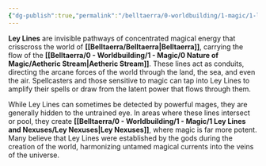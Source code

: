 ```yaml
---
{"dg-publish":true,"permalink":"/belltaerra/0-worldbuilding/1-magic/1-ley-lines-and-nexuses/ley-lines/"}
---
```


**Ley Lines** are invisible pathways of concentrated magical energy that crisscross the world of **[[Belltaerra/Belltaerra\|Belltaerra]]**, carrying the flow of the **[[Belltaerra/0 - Worldbuilding/1 - Magic/0 Nature of Magic/Aetheric Stream\|Aetheric Stream]]**. These lines act as conduits, directing the arcane forces of the world through the land, the sea, and even the air. Spellcasters and those sensitive to magic can tap into Ley Lines to amplify their spells or draw from the latent power that flows through them.

While Ley Lines can sometimes be detected by powerful mages, they are generally hidden to the untrained eye. In areas where these lines intersect or pool, they create **[[Belltaerra/0 - Worldbuilding/1 - Magic/1 Ley Lines and Nexuses/Ley Nexuses\|Ley Nexuses]]**, where magic is far more potent. Many believe that Ley Lines were established by the gods during the creation of the world, harmonizing untamed magical currents into the veins of the universe.
